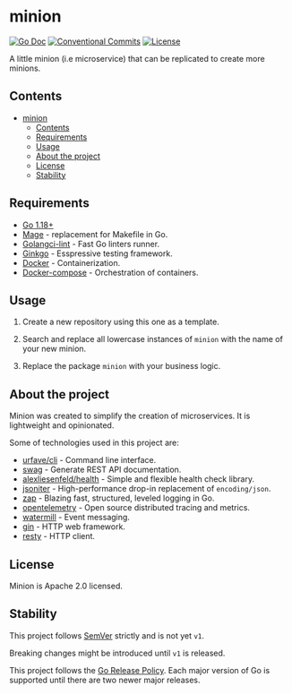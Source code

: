 # minion

[![Go Doc](https://img.shields.io/badge/godoc-reference-blue.svg?style=for-the-badge)](https://godoc.org/github.com/mgjules/minion)
[![Conventional Commits](https://img.shields.io/badge/Conventional%20Commits-1.0.0-yellow.svg?style=for-the-badge)](https://conventionalcommits.org)
[![License](https://img.shields.io/badge/License-Apache%202.0-blue.svg?style=for-the-badge)](LICENSE)

A little minion (i.e microservice) that can be replicated to create more minions.

## Contents

- [minion](#minion)
  - [Contents](#contents)
  - [Requirements](#requirements)
  - [Usage](#usage)
  - [About the project](#about-the-project)
  - [License](#license)
  - [Stability](#stability)

## Requirements

- [Go 1.18+](https://golang.org/doc/install)
- [Mage](https://github.com/magefile/mage) - replacement for Makefile in Go.
- [Golangci-lint](https://github.com/golangci/golangci-lint) - Fast Go linters runner.
- [Ginkgo](https://github.com/onsi/ginkgo) - Esspressive testing framework.
- [Docker](https://www.docker.com) - Containerization.
- [Docker-compose](https://docs.docker.com/compose/install/) - Orchestration of containers.

## Usage

1. Create a new repository using this one as a template.

2. Search and replace all lowercase instances of `minion` with the name of your new minion.

3. Replace the package `minion` with your business logic.

## About the project

Minion was created to simplify the creation of microservices. It is lightweight and opinionated.

Some of technologies used in this project are:

- [urfave/cli](https://github.com/urfave/cli) - Command line interface.
- [swag](https://github.com/swaggo/swag) - Generate REST API documentation.
- [alexliesenfeld/health](https://github.com/alexliesenfeld/health) - Simple and flexible health check library.
- [jsoniter](https://github.com/json-iterator/go) - High-performance drop-in replacement of `encoding/json`.
- [zap](https://github.com/uber-go/zap) - Blazing fast, structured, leveled logging in Go.
- [opentelemetry](https://github.com/open-telemetry/opentelemetry-go) - Open source distributed tracing and metrics.
- [watermill](https://github.com/ThreeDotsLabs/watermill) - Event messaging.
- [gin](https://github.com/gin-gonic/gin) - HTTP web framework.
- [resty](https://github.com/go-resty/resty) - HTTP client.

## License

Minion is Apache 2.0 licensed.

## Stability

This project follows [SemVer](http://semver.org/) strictly and is not yet `v1`.

Breaking changes might be introduced until `v1` is released.

This project follows the [Go Release Policy](https://golang.org/doc/devel/release.html#policy). Each major version of Go is supported until there are two newer major releases.
